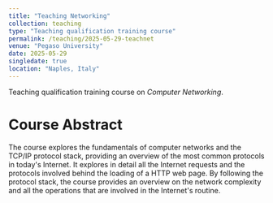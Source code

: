 ```yaml
---
title: "Teaching Networking"
collection: teaching
type: "Teaching qualification training course"
permalink: /teaching/2025-05-29-teachnet
venue: "Pegaso University"
date: 2025-05-29
singledate: true
location: "Naples, Italy"
---
```


Teaching qualification training course on *Computer Networking*.  

Course Abstract
===============
The course explores the fundamentals of computer networks and the TCP/IP protocol stack, providing an overview of the most common protocols in today's Internet. It explores in detail all the Internet requests and the protocols involved behind the loading of a HTTP web page. By following the protocol stack, the course provides an overview on the network complexity and all the operations that are involved in the Internet's routine.